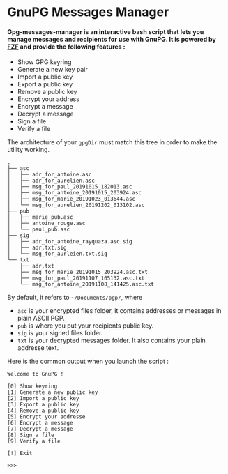 # GnuPG Messages Manager


#### Gpg-messages-manager is an interactive bash script that lets you manage messages and recipients for use with GnuPG. It is powered by [FZF](https://github.com/junegunn/fzf) and provide the following features :

* Show GPG keyring
* Generate a new key pair
* Import a public key
* Export a public key
* Remove a public key
* Encrypt your address
* Encrypt a message
* Decrypt a message
* Sign a file
* Verify a file

The architecture of your `gpgDir` must match this tree in order to make the utility working.
```
.
├── asc
│   ├── adr_for_antoine.asc
│   ├── adr_for_aurelien.asc
│   ├── msg_for_paul_20191015_182013.asc
│   ├── msg_for_antoine_20191015_203924.asc
│   ├── msg_for_marie_20191023_013644.asc
│   └── msg_for_aurelien_20191202_013102.asc
├── pub
│   ├── marie_pub.asc
│   ├── antoine_rouge.asc
│   └── paul_pub.asc
├── sig
│   ├── adr_for_antoine_rayquaza.asc.sig
│   ├── adr.txt.sig
│   └── msg_for_aurleien.txt.sig
└── txt
    ├── adr.txt
    ├── msg_for_marie_20191015_203924.asc.txt
    ├── msg_for_paul_20191107_165132.asc.txt
    └── msg_for_antoine_20191108_141425.asc.txt
```

By default, it refers to `~/Documents/pgp/`, where
* `asc` is your encrypted files folder, it contains addresses or messages in plain ASCII PGP.
* `pub` is where you put your recipients public key.
* `sig` is your signed files folder.
* `txt` is your decrypted messages folder. It also contains your plain addresse text.

Here is the common output when you launch the script :

```
Welcome to GnuPG !

[0] Show keyring
[1] Generate a new public key
[2] Import a public key
[3] Export a public key
[4] Remove a public key
[5] Encrypt your addresse
[6] Encrypt a message
[7] Decrypt a message
[8] Sign a file
[9] Verify a file

[!] Exit

>>>

```

